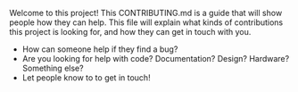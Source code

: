 Welcome to this project! This CONTRIBUTING.md is a guide that will show people how they can help. This file will explain what kinds of contributions this project is looking for, and how they can get in touch with you. 

- How can someone help if they find a bug?
- Are you looking for help with code? Documentation? Design? Hardware? Something else?
- Let people know to to get in touch!
